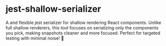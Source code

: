 # jest-shallow-serializer
A and flexible jest serializer for shallow rendering React components. Unlike full shallow renderers, this tool focuses on serializing only the components you pick, making snapshots cleaner and more focused. Perfect for targeted testing with minimal noise! 🚀
